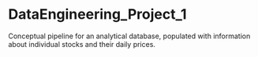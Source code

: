 # DataEngineering_Project_1
Conceptual pipeline for an analytical database, populated with information about individual stocks and their daily prices.

